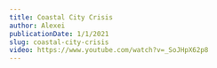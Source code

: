```yaml
---
title: Coastal City Crisis
author: Alexei
publicationDate: 1/1/2021
slug: coastal-city-crisis
video: https://www.youtube.com/watch?v=_SoJHpX62p8
---
```

